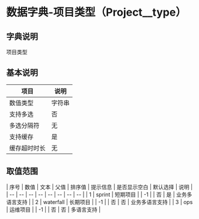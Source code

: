 # 数据字典-项目类型（Project__type）
## 字典说明
项目类型

## 基本说明
| 项目 | 说明 |
| -- | -- |
| 数值类型 | 字符串 |
| 支持多选 | 否 |
| 多选分隔符 | 无 |
| 支持缓存 | 是 |
| 缓存超时时长 | 无 |

## 取值范围
| 序号 | 数值 | 文本 | 父值 | 排序值 | 提示信息 | 是否显示空白 | 默认选择 | 说明 |
| -- | -- | -- | -- | -- | -- | -- | -- |
| 1 | sprint | 短期项目 |  | -1 |  | 否 | 是 | 业务多语言支持 |
| 2 | waterfall | 长期项目 |  | -1 |  | 否 | 否 | 业务多语言支持 |
| 3 | ops | 运维项目 |  | -1 |  | 否 | 否 | 多语言支持 |

